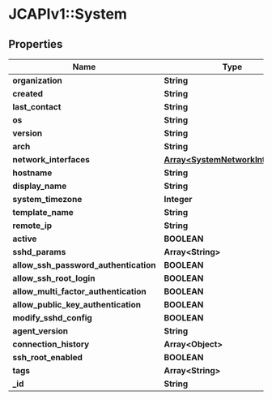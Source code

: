 # JCAPIv1::System

## Properties
Name | Type | Description | Notes
------------ | ------------- | ------------- | -------------
**organization** | **String** |  | [optional] 
**created** | **String** |  | [optional] 
**last_contact** | **String** |  | [optional] 
**os** | **String** |  | [optional] 
**version** | **String** |  | [optional] 
**arch** | **String** |  | [optional] 
**network_interfaces** | [**Array&lt;SystemNetworkInterfaces&gt;**](SystemNetworkInterfaces.md) |  | [optional] 
**hostname** | **String** |  | [optional] 
**display_name** | **String** |  | [optional] 
**system_timezone** | **Integer** |  | [optional] 
**template_name** | **String** |  | [optional] 
**remote_ip** | **String** |  | [optional] 
**active** | **BOOLEAN** |  | [optional] 
**sshd_params** | **Array&lt;String&gt;** |  | [optional] 
**allow_ssh_password_authentication** | **BOOLEAN** |  | [optional] 
**allow_ssh_root_login** | **BOOLEAN** |  | [optional] 
**allow_multi_factor_authentication** | **BOOLEAN** |  | [optional] 
**allow_public_key_authentication** | **BOOLEAN** |  | [optional] 
**modify_sshd_config** | **BOOLEAN** |  | [optional] 
**agent_version** | **String** |  | [optional] 
**connection_history** | **Array&lt;Object&gt;** |  | [optional] 
**ssh_root_enabled** | **BOOLEAN** |  | [optional] 
**tags** | **Array&lt;String&gt;** |  | [optional] 
**_id** | **String** |  | [optional] 


